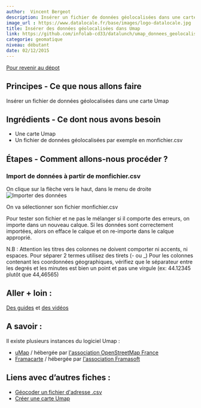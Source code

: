 ```yaml
---
author:  Vincent Bergeot
description: Insérer un fichier de données géolocalisées dans une carte Umap
image_url : https://www.datalocale.fr/base/images/logo-datalocale.jpg
title: Insérer des données géolocalisées dans Umap
link: https://github.com/infolab-cd33/datalunch/umap_donnees_geolocalisees.md
categorie: geomatique
niveau: débutant
date: 02/12/2015
---
```



[Pour revenir au dépot](http://datalunch.datalocale.fr)

## Principes - Ce que nous allons faire
Insérer un fichier de données géolocalisées dans une carte Umap

## Ingrédients - Ce dont nous avons besoin
- Une carte Umap
- Un fichier de données géolocalisées par exemple en monfichier.csv

## Étapes - Comment allons-nous procéder ?
### Import de données à partir de monfichier.csv
On clique sur la flèche vers le haut, dans le menu de droite
![Importer des données](https://wiki.openstreetmap.org/w/images/f/f7/Importer_des_donn%C3%A9es_sur_uMap_-_Etape0.PNG)

On va sélectionner son fichier monfichier.csv

Pour tester son fichier et ne pas le mélanger si il comporte des erreurs, on importe dans un nouveau calque. Si les données sont correctement importées, alors on efface le calque et on re-importe dans le calque approprié.

N.B : Attention les titres des colonnes ne doivent comporter ni accents, ni espaces. Pour séparer 2 termes utilisez des tirets (- ou _)
Pour les colonnes contenant les coordonnées géographiques, vérifiez que le séparateur entre les degrés et les minutes est bien un point et pas une virgule (ex: 44.12345 plutôt que 44,46565)

## Aller + loin :
[Des guides](http://wiki.openstreetmap.org/wiki/FR:UMap/Guide) et [des vidéos](http://wiki.openstreetmap.org/wiki/UMap#Screencasts)

## A savoir :
Il existe plusieurs instances du logiciel Umap :

* [uMap](http://umap.openstreetmap.fr/fr/) / hébergée par [l'association OpenStreetMap France](http://openstreetmap.fr/)
* [Framacarte](https://framacarte.org) / hébergée par [l'association Framasoft](http://framasoft.net/)

## Liens avec d’autres fiches :
- [Géocoder un fichier d'adresse .csv](http://datalunch.datalocale.fr/infolab-cd33/datalunch/geocodage.md)
- [Créer une carte Umap](http://datalunch.datalocale.fr/infolab-cd33/datalunch/umap_creer_une_carte.md)

